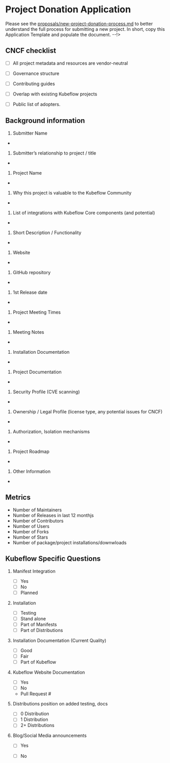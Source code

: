 # Project Donation Application

Please see the [proposals/new-project-donation-process.md](Documentation) to
better understand the full process for submitting a new project.
In short, copy this Application Template and populate the document.
--!>

## CNCF checklist
- [ ] All project metadata and resources are vendor-neutral
- [ ] Governance structure
- [ ] Contributing guides
- [ ] Overlap with existing Kubeflow projects
- [ ] Public list of adopters.


## Background information

1. Submitter Name
-

1. Submitter’s relationship to project / title
-

1. Project Name
-

1. Why this project is valuable to the Kubeflow Community
-

1. List of integrations with Kubeflow Core components (and potential)
-

1. Short Description / Functionality
-

1. Website
-

1. GitHub repository
-

1. 1st Release date
-

1. Project Meeting Times
-

1. Meeting Notes
-

1. Installation Documentation
-

1. Project Documentation
-

1. Security Profile (CVE scanning)
-

1. Ownership / Legal Profile (license type, any potential issues for CNCF)
-

1. Authorization, Isolation mechanisms
-

1. Project Roadmap
-

1. Other Information
-

## Metrics

- Number of Maintainers
- Number of Releases in last 12 monthjs
- Number of Contributors
- Number of Users
- Number of Forks
- Number of Stars
- Number of package/project installations/downwloads

## Kubeflow Specific Questions

1. Manifest Integration
    - [ ] Yes
    - [ ] No
    - [ ] Planned

1. Installation
    - [ ] Testing
    - [ ] Stand alone
    - [ ] Part of Manifests
    - [ ] Part of Distributions

1. Installation Documentation (Current Quality)
    - [ ] Good
    - [ ] Fair
    - [ ] Part of Kubeflow

1. Kubeflow Website Documentation
    - [ ] Yes
    - [ ] No
    - Pull Request #

1. Distributions position on added testing, docs
    - [ ] 0 Distribution
    - [ ] 1 Distribution
    - [ ] 2+ Distributions

1. Blog/Social Media announcements
    - [ ] Yes
    - [ ] No

